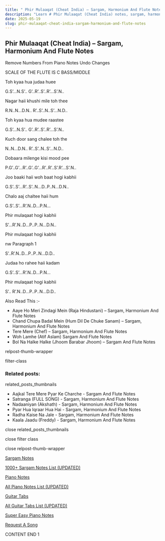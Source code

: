 ```yaml
---
title: " Phir Mulaaqat (Cheat India) – Sargam, Harmonium And Flute Notes"
description: "Learn # Phir Mulaaqat (Cheat India) notes, sargam, harmonium notations and flute notes. Easy step-by-step tutorial for beginners."
date: 2025-05-19
slug: phir-mulaaqat-cheat-india-sargam-harmonium-and-flute-notes
---
```


## Phir Mulaaqat (Cheat India) – Sargam, Harmonium And Flute Notes

Remove Numbers From Piano Notes
Undo Changes

SCALE OF THE FLUTE IS C BASS/MIDDLE

Toh kyaa hua judaa huee

G.S’…N.S’.. G’..R’..S’..R’…S’.N..

Nagar haii khushi mile toh thee

R.N..N…D.N.. R’..S’..N..S’…N.D..

Toh kyaa hua mudee raastee

G.S’…N.S’.. G’..R’..S’..R’…S’.N..

Kuch door sang chalee toh the

N..N…D.N.. R’..S’..N..S’…N.D..

Dobaara milenge kisi mood pee

P.G’..G’…R’..G’..G’…R’..R’..S’.R’…S’.N..

Joo baaki haii woh baat hogi kabhii

G.S’..S’…R’..S’..N…D..P..N…D.N..

Chalo aaj chaltee haii hum

G.S’..S’…R’.N..D…P.N…

Phir mulaqaat hogi kabhii

S’…R’.N..D…P..P..N…D.N..

Phir mulaqaat hogi kabhii

nw Paragraph 1

S’..R’.N..D…P..P..N…D.D..

Judaa ho rahee haii kadam

G.S’..S’…R’.N..D…P.N…

Phir mulaqaat hogi kabhii

S’.. R’.N..D…P..P..N…D.D..

Also Read This :-

- Aaye Ho Meri Zindagi Mein (Raja Hindustani) – Sargam, Harmonium And Flute Notes
- Chand Chupa Badal Mein (Hum Dil De Chuke Sanam) – Sargam, Harmonium And Flute Notes
- Tere Mere (Chef) – Sargam, Harmonium And Flute Notes
- Woh Lamhe (Atif Aslam) Sargam And Flute Notes
- Bol Na Halke Halke (Jhoom Barabar Jhoom) – Sargam And Flute Notes

relpost-thumb-wrapper

filter-class

### Related posts:

related_posts_thumbnails

- Aajkal Tere Mere Pyar Ke Charche - Sargam And Flute Notes
- Satranga (FULL SONG) - Sargam, Harmonium And Flute Notes
- Nadaaniyan (Akshath) - Sargam, Harmonium And Flute Notes
- Pyar Hua Iqraar Hua Hai - Sargam, Harmonium And Flute Notes
- Radha Kaise Na Jale - Sargam, Harmonium And Flute Notes
- Kaala Jaadu (Freddy) - Sargam, Harmonium And Flute Notes

close related_posts_thumbnails

close filter class

close relpost-thumb-wrapper

[Sargam Notes](/sargam-notes.html)

[1000+ Sargam Notes List (UPDATED)](/all-songs-list-sargam-notes.html)

[Piano Notes](/piano-notes.html)

[All Piano Notes List (UPDATED)](/all-songs-list-piano-notes.html)

[Guitar Tabs](/guitar-tabs.html)

[All Guitar Tabs List (UPDATED)](/all-songs-list-guitar-tabs.html)

[Super Easy Piano Notes](https://studywall.in/)

[Request A Song](/request-a-song.html)

CONTENT END 1
